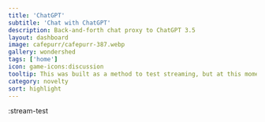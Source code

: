 ```yaml
---
title: 'ChatGPT'
subtitle: 'Chat with ChatGPT'
description: Back-and-forth chat proxy to ChatGPT 3.5
layout: dashboard
image: cafepurr/cafepurr-387.webp
gallery: wondershed
tags: ['home']
icon: game-icons:discussion
tooltip: This was built as a method to test streaming, but at this moment, it's just a generic chatgpt interface. It uses 3.5 out of the box, but setting the openAI key in settings to a chatGPT 4 api key (if you have one) would get better memory and problem solving (Though I'm working to iterate that out)
category: novelty
sort: highlight
---
```


:stream-test
